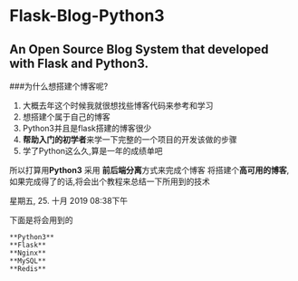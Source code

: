 # Flask-Blog-Python3
An Open Source Blog System that developed with Flask and Python3.
---
###为什么想搭建个博客呢?
1. 大概去年这个时候我就很想找些博客代码来参考和学习
2. 想搭建个属于自己的博客
3. Python3并且是flask搭建的博客很少
4. **帮助入门的初学者**来学一下完整的一个项目的开发该做的步骤
5. 学了Python这么久,算是一年的成绩单吧

所以打算用**Python3** 采用 **前后端分离**方式来完成个博客
将搭建个**高可用的博客**,如果完成得了的话,将会出个教程来总结一下所用到的技术

星期五, 25. 十月 2019 08:38下午 

下面是将会用到的

    **Python3** 
    **Flask**
    **Nginx**
    **MySQL**
    **Redis**